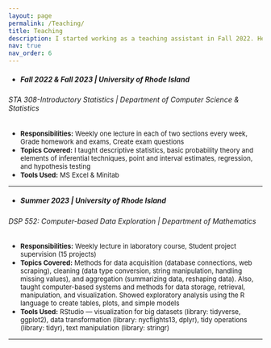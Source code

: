```yaml
---
layout: page
permalink: /Teaching/
title: Teaching
description: I started working as a teaching assistant in Fall 2022. Here's a brief description of my teaching experience 
nav: true
nav_order: 6
---
```


- ##### Fall 2022 & Fall 2023 | University of Rhode Island
###### STA 308-Introductory Statistics | Department of Computer Science & Statistics 
  
   - <font size="2"><strong>Responsibilities:</strong> Weekly one lecture in each of two sections every week, Grade homework and exams, Create exam questions</font> 
   - <font size="2"><strong>Topics Covered:</strong> I taught descriptive statistics, basic probability theory and elements of inferential techniques, point and interval estimates, regression, and hypothesis testing</font> 
   - <font size="2"><strong>Tools Used:</strong> MS Excel & Minitab</font> 
   --- 

   - ##### Summer 2023 | University of Rhode Island
###### DSP 552: Computer-based Data Exploration | Department of Mathematics 
  
   - <font size="2"><strong>Responsibilities:</strong> Weekly lecture in laboratory course, Student project supervision (15 projects)</font> 
   - <font size="2"><strong>Topics Covered:</strong> Methods for data acquisition (database connections, web scraping), cleaning (data type conversion, string manipulation, handling missing values), and aggregation (summarizing data, reshaping data). Also, taught computer-based systems and methods for data storage, retrieval, manipulation, and visualization. Showed exploratory analysis using the R language to create tables, plots, and simple models</font> 
   - <font size="2"><strong>Tools Used:</strong> RStudio — visualization for big datasets (library: tidyverse, ggplot2), data transformation (library: nycflights13, dplyr), tidy operations (library: tidyr), text manipulation (library: stringr)</font> 
   ---

   